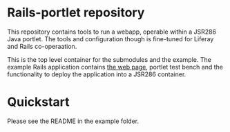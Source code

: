Rails-portlet repository
========================
This repository contains tools to run a webapp, operable within a JSR286 Java portlet.
The tools and configuration though is fine-tuned for Liferay and Rails co-operaation. 

This is the top level container for the submodules and the example. The example Rails application contains [the web page](http://lamikae.github.com/rails-portlet/), portlet test bench and the functionality to deploy the application into a JSR286 container.

Quickstart
==========
Please see the README in the example folder.

